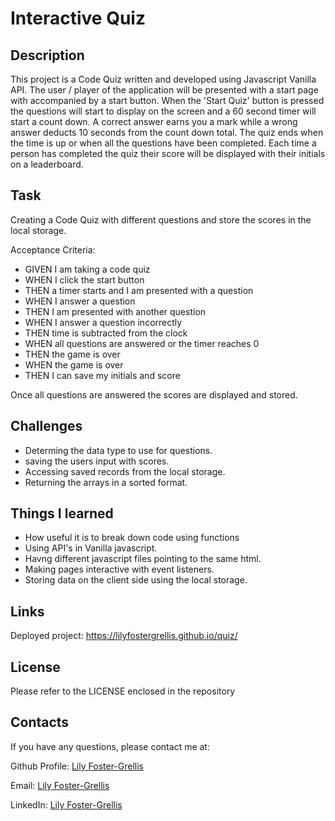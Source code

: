# Interactive Quiz

## Description 

This project is a Code Quiz written and developed using Javascript Vanilla API. The user / player of the application will be presented with a start page with accompanied by a start button. When the 'Start Quiz' button is pressed the questions will start to display on the screen and a 60 second timer will start a count down. A correct answer earns you a mark while a wrong answer deducts 10 seconds from the count down total. The quiz ends when the time is up or when all the questions have been completed. Each time a person has completed the quiz their score will be displayed with their initials on a leaderboard. 

## Task
Creating a Code Quiz with different questions and store the scores in the local storage.

Acceptance Criteria:

* GIVEN I am taking a code quiz
* WHEN I click the start button
* THEN a timer starts and I am presented with a question
* WHEN I answer a question
* THEN I am presented with another question
* WHEN I answer a question incorrectly
* THEN time is subtracted from the clock
* WHEN all questions are answered or the timer reaches 0
* THEN the game is over
* WHEN the game is over
* THEN I can save my initials and score


Once all questions are answered the scores are displayed and stored.

## Challenges

* Determing the data type to use for questions. 
* saving the users input with scores.
* Accessing saved records from the local storage.
* Returning the arrays in a sorted format.

## Things I learned 
* How useful it is to break down code using functions
* Using API's in Vanilla javascript.
* Havng different javascript files pointing to the same html.
* Making pages interactive with event listeners.
* Storing data on the client side using the local storage. 


## Links
Deployed project: https://lilyfostergrellis.github.io/quiz/

## License 
Please refer to the LICENSE enclosed in the repository

## Contacts

If you have any questions, please contact me at: 
 
  Github Profile: [Lily Foster-Grellis](https://github.com/Lilyfostergrellis)  

  Email: [Lily Foster-Grellis](mailto:lilyfostergrellis@gmail.com) 

  LinkedIn: [Lily Foster-Grellis](https://www.linkedin.com/in/lily-foster-grellis-l-i-o-n-7ba9751a4/)
